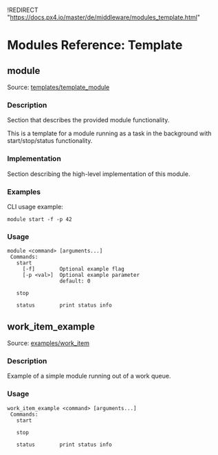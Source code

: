 !REDIRECT "https://docs.px4.io/master/de/middleware/modules_template.html"

# Modules Reference: Template

## module

Source: [templates/template_module](https://github.com/PX4/Firmware/tree/master/src/templates/template_module)

### Description

Section that describes the provided module functionality.

This is a template for a module running as a task in the background with start/stop/status functionality.

### Implementation

Section describing the high-level implementation of this module.

### Examples

CLI usage example:

    module start -f -p 42
    

<a id="module_usage"></a>

### Usage

    module <command> [arguments...]
     Commands:
       start
         [-f]        Optional example flag
         [-p <val>]  Optional example parameter
                     default: 0
    
       stop
    
       status        print status info
    

## work_item_example

Source: [examples/work_item](https://github.com/PX4/Firmware/tree/master/src/examples/work_item)

### Description

Example of a simple module running out of a work queue.

<a id="work_item_example_usage"></a>

### Usage

    work_item_example <command> [arguments...]
     Commands:
       start
    
       stop
    
       status        print status info